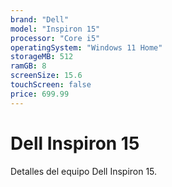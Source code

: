 ```yaml
---
brand: "Dell"
model: "Inspiron 15"
processor: "Core i5"
operatingSystem: "Windows 11 Home"
storageMB: 512
ramGB: 8
screenSize: 15.6
touchScreen: false
price: 699.99
---
```


# Dell Inspiron 15

Detalles del equipo Dell Inspiron 15.

